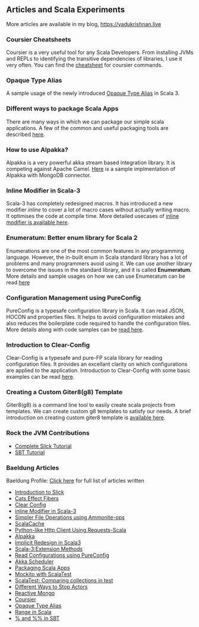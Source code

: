 ## Articles and Scala Experiments

More articles are available in my blog, https://yadukrishnan.live

### Coursier Cheatsheets

Coursier is a very useful tool for any Scala Developers. From installing JVMs and REPLs to identifying the transitive dependencies of libraries, I use it very often.
You can find the [cheatsheet](https://github.com/yadavan88/coursier-cheatsheets) for coursier commands. 

### Opaque Type Alias

A sample usage of the newly introduced [Opaque Type Alias](https://github.com/yadavan88/opaque-type-sample) in Scala 3.

### Different ways to package Scala Apps

There are many ways in which we can package our simple scala applications. A few of the common and useful packaging tools are described [here](https://github.com/yadavan88/scala-app-packaging-methods).

### How to use Alpakka?

Alpakka is a very powerful akka stream based integration library. It is competing against Apache Camel. [Here](https://github.com/yadavan88/alpakka-mongo-sample) is a sample implmentation of Alpakka with MongoDB connector. 

### Inline Modifier in Scala-3

Scala-3 has completely redesigned macros. It has introduced a new modifier _inline_ to cover a lot of macro cases without actually writing macro. It optimises the code at compile time. More detailed usecases of [inline modifier is available here](https://www.baeldung.com/scala/inline-modifier).

### Enumeratum: Better enum library for Scala 2

Enumerations are one of the most common features in any programming language. However, the in-built enum in Scala standard library has a lot of problems and many programmers avoid using it. We can use another library to overcome the issues in the standard library, and it is called **Enumeratum**. More details and sample usages on how we can use Enumeratum can be read [here](https://github.com/yadavan88/enumeratum-blog)

### Configuration Management using PureConfig
PureConfig is a typesafe configuration library in Scala. It can read JSON, HOCON and properties files. It helps to avoid configuration mistakes and also reduces the boilerplate code required to handle the configuration files.
More details along with code samples can be [read here](https://yadukrishnan.hashnode.dev/loading-configs-in-scala-using-pureconfig).

### Introduction to Clear-Config
Clear-Config is a typesafe and pure-FP scala library for reading configuration files. It provides an excellant clarity on which configurations are applied to the application. Introduction to Clear-Config with some basic examples can be read [here](https://yadukrishnan.hashnode.dev/clear-config-in-scala).

### Creating a Custom Giter8(g8) Template
Giter8(g8) is a command line tool to easily create scala projects from templates. We can create custom g8 templates to satisfy our needs. A brief introduction on creating custom giter8 template is [available here](https://github.com/yadavan88/giter8-demo.g8).

### Rock the JVM Contributions
 - [Complete Slick Tutorial](https://blog.rockthejvm.com/slick/)
 - [SBT Tutorial](https://blog.rockthejvm.com/sbt-tutorial/)
### Baeldung Articles 

Baeldung Profile: [Click here](https://www.baeldung.com/scala/author/yadukrishnan) for full list of articles written

- [Introduction to Slick](https://www.baeldung.com/scala/slick-intro)
- [Cats Effect Fibers](https://www.baeldung.com/scala/cats-effect-fibers-concurrent-programming)
- [Clear Config](https://www.baeldung.com/scala/clearconfig)
- [inline Modifier in Scala-3](https://www.baeldung.com/scala/inline-modifier)
- [Simpler File Operations using Ammonite-ops](https://www.baeldung.com/scala/ammonite-ops-files)
- [ScalaCache](https://www.baeldung.com/scala/scalacache)
- [Python-like Http Client Using Requests-Scala](https://www.baeldung.com/scala/rest-with-requests-scala)
- [Alpakka](https://www.baeldung.com/scala/alpakka-intro)
- [Implicit Redesign in Scala3](https://www.baeldung.com/scala/scala-3-implicit-redesign)
- [Scala-3:Extension Methods](https://www.baeldung.com/scala/extension-methods)
- [Read Configurations using PureConfig](https://www.baeldung.com/scala/pureconfig-load-config-files)
- [Akka Scheduler](https://www.baeldung.com/scala/akka-scheduler)
- [Packaging Scala Apps](https://www.baeldung.com/scala/package-app)
- [Mockito with ScalaTest](https://www.baeldung.com/scala/scalatest-mockito)
- [ScalaTest: Comparing collections in test](https://www.baeldung.com/scala/scalatest-compare-collections)
- [Different Ways to Stop Actors](https://www.baeldung.com/scala/stop-akka-actors)
- [Reactive Mongo](https://www.baeldung.com/scala/mongo-reactive-intro)
- [Coursier](https://www.baeldung.com/scala/coursier-env-setup)
- [Opaque Type Alias](https://www.baeldung.com/scala/opaque-type-alias)
- [Range in Scala](https://www.baeldung.com/scala/range)
- [% and %% in SBT](https://www.baeldung.com/scala/percent-symbols-build-sbt)
